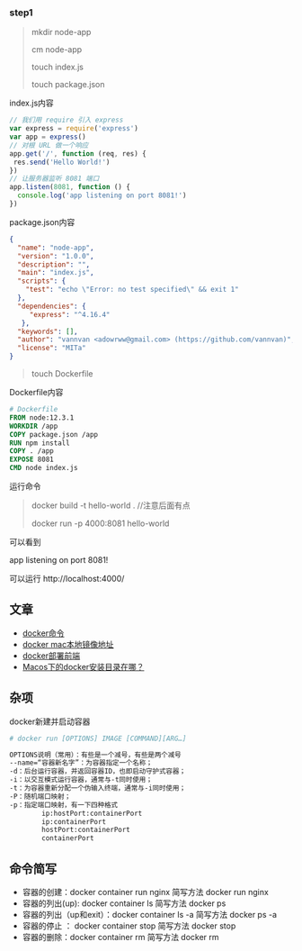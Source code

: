 ### step1

> mkdir node-app
>
> cm node-app
>
> touch index.js
>
> touch package.json

index.js内容

```js
// 我们用 require 引入 express  
var express = require('express')  
var app = express()  
// 对根 URL 做一个响应  
app.get('/', function (req, res) {    
 res.send('Hello World!')   
})  
// 让服务器监听 8081 端口  
app.listen(8081, function () {    
  console.log('app listening on port 8081!')  
}) 
```

package.json内容

```json
{
  "name": "node-app",
  "version": "1.0.0",
  "description": "",
  "main": "index.js",
  "scripts": {
    "test": "echo \"Error: no test specified\" && exit 1"
  },
  "dependencies": {    
     "express": "^4.16.4"    
   },
  "keywords": [],
  "author": "vannvan <adowrww@gmail.com> (https://github.com/vannvan)",
  "license": "MITa"
}

```

> touch Dockerfile

Dockerfile内容

```dockerfile
# Dockerfile  
FROM node:12.3.1
WORKDIR /app  
COPY package.json /app  
RUN npm install  
COPY . /app  
EXPOSE 8081  
CMD node index.js 
```

运行命令

> docker build -t hello-world .   //注意后面有点
>
> docker run -p 4000:8081 hello-world 

可以看到

app listening on port 8081! 

可以运行  http://localhost:4000/





## 文章

- [docker命令](https://blog.csdn.net/weixin_30603633/article/details/96260662)
- [docker mac本地镜像地址](https://www.cnblogs.com/cag2050/p/10100899.html)
- [docker部署前端](http://www.dockone.io/article/8834)
- [Macos下的docker安装目录在哪？](https://blog.csdn.net/yjk13703623757/article/details/100900945)



## 杂项

docker新建并启动容器

```bash
# docker run [OPTIONS] IMAGE [COMMAND][ARG…]

OPTIONS说明（常用）：有些是一个减号，有些是两个减号
--name=“容器新名字”：为容器指定一个名称；
-d：后台运行容器，并返回容器ID，也即启动守护式容器；
-i：以交互模式运行容器，通常与-t同时使用；
-t：为容器重新分配一个伪输入终端，通常与-i同时使用；
-P：随机端口映射；
-p：指定端口映射，有一下四种格式
        ip:hostPort:containerPort
        ip:containerPort
        hostPort:containerPort
        containerPort
```

## 命令简写

- 容器的创建：docker container run nginx 简写方法 docker run nginx
- 容器的列出(up): docker container ls 简写方法 docker ps
- 容器的列出（up和exit）：docker container ls -a 简写方法 docker ps -a
- 容器的停止 ： docker container stop 简写方法 docker stop
- 容器的删除：docker container rm 简写方法 docker rm

